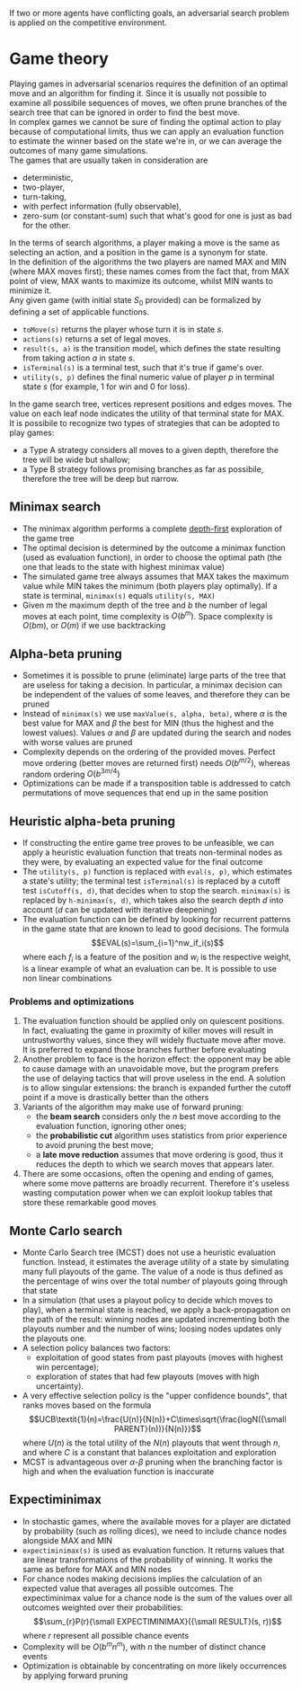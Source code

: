 If two or more agents have conflicting goals, an adversarial search problem is applied on the competitive environment.
# Game theory
Playing games in adversarial scenarios requires the definition of an optimal move and an algorithm for finding it. Since it is usually not possible to examine all possibile sequences of moves, we often prune branches of the search tree that can be ignored in order to find the best move.<br>
In complex games we cannot be sure of finding the optimal action to play because of computational limits, thus we can apply an evaluation function to estimate the winner based on the state we're in, or we can average the outcomes of many game simulations.<br>
The games that are usually taken in consideration are
- deterministic,
- two-player,
- turn-taking,
- with perfect information (fully observable),
- zero-sum (or constant-sum) such that what's good for one is just as bad for the other.

In the terms of search algorithms, a player making a move is the same as selecting an action, and a position in the game is a synonym for state.<br>
In the definition of the algorithms the two players are named MAX and MIN (where MAX moves first); these names comes from the fact that, from MAX point of view, MAX wants to maximize its outcome, whilst MIN wants to minimize it.<br>
Any given game (with initial state $S_0$ provided) can be formalized by defining a set of applicable functions.
- `toMove(s)` returns the player whose turn it is in state *s*.
- `actions(s)` returns a set of legal moves.
- `result(s, a)` is the transition model, which defines the state resulting from taking action *a* in state *s*.
- `isTerminal(s)` is a terminal test, such that it's true if game's over.
- `utility(s, p)` defines the final numeric value of player *p* in terminal state *s* (for example, 1 for win and 0 for loss).

In the game search tree, vertices represent positions and edges moves.
The value on each leaf node indicates the utility of that terminal state for MAX.<br>
It is possibile to recognize two types of strategies that can be adopted to play games:
- a Type A strategy considers all moves to a given depth, therefore the tree will be wide but shallow;
- a Type B strategy follows promising branches as far as possibile, therefore the tree will be deep but narrow.
## Minimax search
- The minimax algorithm performs a complete [depth-first](../II%20-%20Problem%20Solving/3%20-%20Solving%20Problems%20by%20Searching.md#depth-first-search) exploration of the game tree
- The optimal decision is determined by the outcome a minimax function (used as evaluation function), in order to choose the optimal path (the one that leads to the state with highest minimax value)
- The simulated game tree always assumes that MAX takes the maximum value while MIN takes the minimum (both players play optimally). If a state is terminal, `minimax(s)` equals `utility(s, MAX)`
- Given $m$ the maximum depth of the tree and $b$ the number of legal moves at each point, time complexity is $O(b^m)$. Space complexity is $O(bm)$, or $O(m)$ if we use backtracking
## Alpha-beta pruning
- Sometimes it is possible to prune (eliminate) large parts of the tree that are useless for taking a decision. In particular, a minimax decision can be independent of the values of some leaves, and therefore they can be pruned
- Instead of `minimax(s)` we use `maxValue(s, alpha, beta)`, where $\alpha$ is the best value for MAX and $\beta$ the best for MIN (thus the highest and the lowest values). Values $\alpha$ and $\beta$ are updated during the search and nodes with worse values are pruned
- Complexity depends on the ordering of the provided moves. Perfect move ordering (better moves are returned first) needs $O(b^{m/2})$, whereas random ordering $O(b^{3m/4})$
- Optimizations can be made if a transposition table is addressed to catch permutations of move sequences that end up in the same position
## Heuristic alpha-beta pruning
- If constructing the entire game tree proves to be unfeasible, we can apply a heuristic evaluation function that treats non-terminal nodes as they were, by evaluating an expected value for the final outcome
- The `utility(s, p)` function is replaced with `eval(s, p)`, which estimates a state's utility; the terminal test `isTerminal(s)` is replaced by a cutoff test `isCutoff(s, d)`, that decides when to stop the search. `minimax(s)` is replaced by `h-minimax(s, d)`, which takes also the search depth *d* into account (*d* can be updated with iterative deepening)
- The evaluation function can be defined by looking for recurrent patterns in the game state that are known to lead to good decisions. The formula $$EVAL(s)=\sum_{i=1}^nw_if_i(s)$$ where each $f_i$ is a feature of the position and $w_i$ is the respective weight, is a linear example of what an evaluation can be. It is possible to use non linear combinations
### Problems and optimizations
1. The evaluation function should be applied only on quiescent positions. In fact, evaluating the game in proximity of killer moves will result in untrustworthy values, since they will widely fluctuate move after move. It is preferred to expand those branches further before evaluating
2. Another problem to face is the horizon effect: the opponent may be able to cause damage with an unavoidable move, but the program prefers the use of delaying tactics that will prove useless in the end. A solution is to allow singular extensions: the branch is expanded further the cutoff point if a move is drastically better than the others
3. Variants of the algorithm may make use of forward pruning:
	- the **beam search** considers only the $n$ best move according to the evaluation function, ignoring other ones;
	- the **probabilistic cut** algorithm uses statistics from prior experience to avoid pruning the best move;
	- a **late move reduction** assumes that move ordering is good, thus it reduces the depth to which we search moves that appears later.
4. There are some occasions, often the opening and ending of games, where some move patterns are broadly recurrent. Therefore it's useless wasting computation power when we can exploit lookup tables that store these remarkable good moves
## Monte Carlo search
- Monte Carlo Search tree (MCST) does not use a heuristic evaluation function. Instead, it estimates the average utility of a state by simulating many full playouts of the game. The value of a node is thus defined as the percentage of wins over the total number of playouts going through that state 
- In a simulation (that uses a playout policy to decide which moves to play), when a terminal state is reached, we apply a back-propagation on the path of the result: winning nodes are updated incrementing both the playouts number and the number of wins; loosing nodes updates only the playouts one.
- A selection policy balances two factors:
	- exploitation of good states from past playouts (moves with highest win percentage);
	- exploration of states that had few playouts (moves with high uncertainty).
- A very effective selection policy is the "upper confidence bounds", that ranks moves based on the formula $$UCB\textit{1}(n)=\frac{U(n)}{N(n)}+C\times\sqrt{\frac{logN({\small PARENT}(n))}{N(n)}}$$ where $U(n)$ is the total utility of the $N(n)$ playouts that went through $n$, and where $C$ is a constant that balances exploitation and exploration
- MCST is advantageous over $\alpha$-$\beta$ pruning when the branching factor is high and when the evaluation function is inaccurate
## Expectiminimax
- In stochastic games, where the available moves for a player are dictated by probability (such as rolling dices), we need to include chance nodes alongside MAX and MIN
- `expectiminimax(s)` is used as evaluation function. It returns values that are linear transformations of the probability of winning. It works the same as before for MAX and MIN nodes
- For chance nodes making decisions implies the calculation of an expected value that averages all possible outcomes. The expectiminimax value for a chance node is the sum of the values over all outcomes weighted over their probabilities: $$\sum_{r}P(r){\small EXPECTIMINIMAX}({\small RESULT}(s, r))$$ where $r$ represent all possible chance events
- Complexity will be $O(b^mn^m)$, with $n$ the number of distinct chance events
- Optimization is obtainable by concentrating on more likely occurrences by applying forward pruning